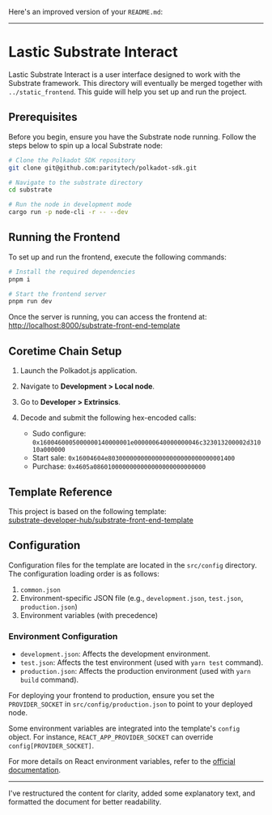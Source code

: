 Here's an improved version of your `README.md`:

---

# Lastic Substrate Interact

Lastic Substrate Interact is a user interface designed to work with the Substrate framework. This directory will eventually be merged together with `../static_frontend`. This guide will help you set up and run the project.

## Prerequisites

Before you begin, ensure you have the Substrate node running. Follow the steps below to spin up a local Substrate node:

```sh
# Clone the Polkadot SDK repository
git clone git@github.com:paritytech/polkadot-sdk.git

# Navigate to the substrate directory
cd substrate

# Run the node in development mode
cargo run -p node-cli -r -- --dev
```

## Running the Frontend

To set up and run the frontend, execute the following commands:

```sh
# Install the required dependencies
pnpm i

# Start the frontend server
pnpm run dev
```

Once the server is running, you can access the frontend at:  
[http://localhost:8000/substrate-front-end-template](http://localhost:8000/substrate-front-end-template)

## Coretime Chain Setup

1. Launch the Polkadot.js application.
2. Navigate to **Development > Local node**.
3. Go to **Developer > Extrinsics**.
4. Decode and submit the following hex-encoded calls:

   - Sudo configure: `0x1600460005000000140000001e000000640000000046c323013200002d31010a000000`
   - Start sale: `0x16004604e80300000000000000000000000000001400`
   - Purchase: `0x4605a0860100000000000000000000000000`

## Template Reference

This project is based on the following template:  
[substrate-developer-hub/substrate-front-end-template](https://github.com/substrate-developer-hub/substrate-front-end-template.git)

## Configuration

Configuration files for the template are located in the `src/config` directory. The configuration loading order is as follows:

1. `common.json`
2. Environment-specific JSON file (e.g., `development.json`, `test.json`, `production.json`)
3. Environment variables (with precedence)

### Environment Configuration

- `development.json`: Affects the development environment.
- `test.json`: Affects the test environment (used with `yarn test` command).
- `production.json`: Affects the production environment (used with `yarn build` command).

For deploying your frontend to production, ensure you set the `PROVIDER_SOCKET` in `src/config/production.json` to point to your deployed node.

Some environment variables are integrated into the template's `config` object. For instance, `REACT_APP_PROVIDER_SOCKET` can override `config[PROVIDER_SOCKET]`.

For more details on React environment variables, refer to the [official documentation](https://create-react-app.dev/docs/adding-custom-environment-variables).

---

I've restructured the content for clarity, added some explanatory text, and formatted the document for better readability.